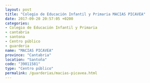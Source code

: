 ```yaml
---
layout: post
title: "Colegio de Educación Infantil y Primaria MACIAS PICAVEA"
date: 2017-09-20 20:57:05 +0200
categories:
- Colegio de Educación Infantil y Primaria
- cantabria
- santona
- Centro público
- guarderia
name: "MACIAS PICAVEA"
province: "Cantabria"
location: "Santoña"
code: "39011581"
type: "Centro público"
permalink: /guarderias/macias-picavea.html
---
```

